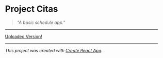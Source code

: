 # Project Citas
>*"A basic schedule app."*

---
[Uploaded Version!](http://jovial-raman-c04757.netlify.app)

---
*This project was created with [Create React App](https://github.com/facebook/create-react-app).*